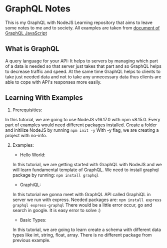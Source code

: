 # GraphQL Notes

This is my GraphQL with NodeJS Learning repository that aims to leave some notes to me and to society. All examples are taken from [document of GraphQL JavaScript](https://graphql.org/graphql-js)

## What is GraphQL
A query language for your API:
    It helps to servers by managing which part of a data is needed so that server just takes that part and so GraphQL helps to decrease traffic and speed. At the same time GraphQL helps to clients to take just needed data and not to take any unnecessary data thus clients are able to cope with API's responses more easily.


## Learning With Examples
1. Prerequisities:

In this tutorial, we are going to use NodeJS v16.17.0 with npm v8.15.0. Every part of examples would need different packages installed. Create a folder and initilize NodeJS by running 
    `npm init -y`
With -y flag, we are creating a project with no-info.

2. Examples:
    
    - Hello World:

    In this tutorial, we are getting started with GraphQL with NodeJS and we will learn fundamental template of GraphQL. We need to install graphql package by running:
    ` npm install graphql `


    - GraphiQL:

    In this tutorial we gonna meet with GraphQL API called GraphiQL in server we run with express. Needed packages are:
    `npm install express graphql express-graphql`
    There would be a little error occur, go and search in google. It is easy error to solve :)


    - Basic Types:

    In this tutorial, we are going to learn create a schema with different data types like int, string, float, array. There is no different package from previous example.

